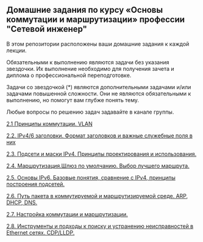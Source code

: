 ## Домашние задания по курсу «Основы коммутации и маршрутизации» профессии "Сетевой инженер"
В этом репозитории расположены ваши домашние задания к каждой лекции.

Обязательными к выполнению являются задачи без указания звездочки. Их выполнение необходимо для получения зачета и диплома о профессиональной переподготовке.

Задачи со звездочкой (*) являются дополнительными задачами и/или задачами повышенной сложности. Они не являются обязательными к выполнению, но помогут вам глубже понять тему.

Любые вопросы по решению задач задавайте в канале группы.

[2.1  Принципы коммутации. VLAN ](https://github.com/Prolink76/NTW-16/blob/Основы-коммутации-и-маршрутизации/1-01.md)

[2.2. IPv4/6 заголовки. Формат заголовков и важные служебные поля в них]()

[2.3. Подсети и маски IPv4. Принципы проектирования и использования.]()

[2.4. Маршрутизация.Шлюз по умолчанию. Выбор лучшего маршрута.]()

[2.5. Основы IPv6. Базовые понятия, сравнение с IPv4, принципы построения подсетей.]()

[2.6. Путь пакета в коммутируемой и маршрутизируемой среде. ARP, DHCP, DNS.]()

[2.7. Настройка коммутации и маршрутизации.]()

[2.8. Инструменты и подходы к поиску и устранению неисправностей в Ethernet сетях. CDP/LLDP.]()
